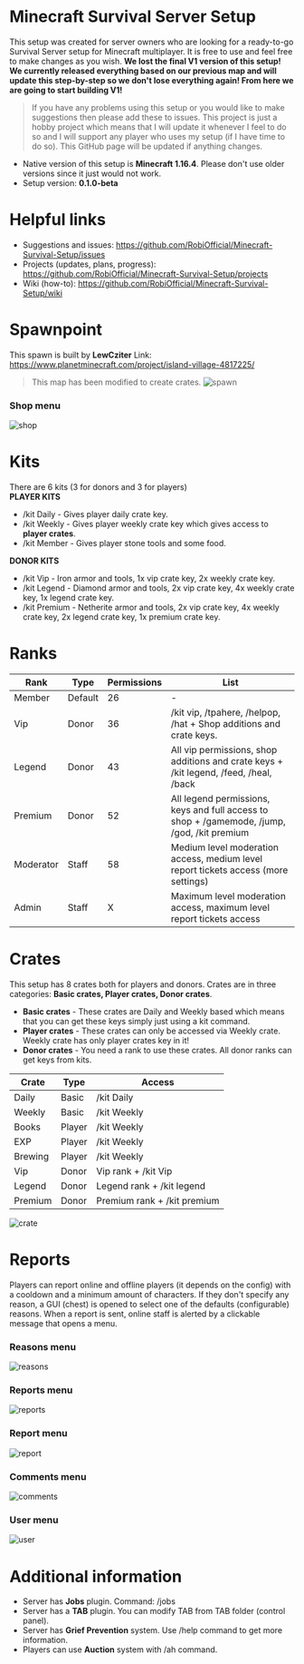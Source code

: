 # Minecraft Survival Server Setup
This setup was created for server owners who are looking for a ready-to-go Survival Server setup for Minecraft multiplayer. It is free to use and feel free to make changes as you wish. 
**We lost the final V1 version of this setup! We currently released everything based on our previous map and will update this step-by-step so we don't lose everything again! From here we are going to start building V1!**
> If you have any problems using this setup or you would like to make suggestions then please add these to issues. This project is just a hobby project which means that I will update it whenever I feel to do so and I will support any player who uses my setup (if I have time to do so). This GitHub page will be updated if anything changes.
* Native version of this setup is **Minecraft 1.16.4**. Please don't use older versions since it just would not work.
* Setup version: **0.1.0-beta**

# Helpful links
* Suggestions and issues: https://github.com/RobiOfficial/Minecraft-Survival-Setup/issues 
* Projects (updates, plans, progress): https://github.com/RobiOfficial/Minecraft-Survival-Setup/projects
* Wiki (how-to): https://github.com/RobiOfficial/Minecraft-Survival-Setup/wiki

# Spawnpoint
This spawn is built by **LewCziter**
Link: https://www.planetminecraft.com/project/island-village-4817225/
> This map has been modified to create crates.
![spawn](https://i.imgur.com/NsL8eKC.png)

### Shop menu
![shop](https://i.imgur.com/B8Y0RNl.png)

# Kits
There are 6 kits (3 for donors and 3 for players)  
**PLAYER KITS**
* /kit Daily - Gives player daily crate key.
* /kit Weekly - Gives player weekly crate key which gives access to **player crates**.
* /kit Member - Gives player stone tools and some food.

**DONOR KITS**
* /kit Vip - Iron armor and tools, 1x vip crate key, 2x weekly crate key.
* /kit Legend - Diamond armor and tools, 2x vip crate key, 4x weekly crate key, 1x legend crate key.
* /kit Premium - Netherite armor and tools, 2x vip crate key, 4x weekly crate key, 2x legend crate key, 1x premium crate key.

# Ranks
| Rank | Type | Permissions | List |
|---|---|---|---|
| Member | Default | 26 | - |
| Vip | Donor | 36 | /kit vip, /tpahere, /helpop, /hat + Shop additions and crate keys. |
| Legend | Donor | 43 | All vip permissions, shop additions and crate keys + /kit legend, /feed, /heal, /back |
| Premium | Donor | 52 | All legend permissions, keys and full access to shop + /gamemode, /jump, /god, /kit premium |
| Moderator | Staff | 58 | Medium level moderation access, medium level report tickets access (more settings) |
| Admin | Staff | X | Maximum level moderation access, maximum level report tickets access |

# Crates
This setup has 8 crates both for players and donors.
Crates are in three categories: **Basic crates, Player crates, Donor crates**.
* **Basic crates** - These crates are Daily and Weekly based which means that you can get these keys simply just using a kit command.
* **Player crates** - These crates can only be accessed via Weekly crate. Weekly crate has only player crates key in it!
* **Donor crates** - You need a rank to use these crates. All donor ranks can get keys from kits.

| Crate | Type | Access |
|---|---|---|
| Daily | Basic | /kit Daily |
| Weekly | Basic | /kit Weekly |
| Books | Player | /kit Weekly |
| EXP | Player | /kit Weekly |
| Brewing | Player | /kit Weekly |
| Vip | Donor | Vip rank + /kit Vip |
| Legend | Donor | Legend rank + /kit legend |
| Premium | Donor | Premium rank + /kit premium |

![crate](https://i.imgur.com/e7pJCZ3.png)

# Reports
Players can report online and offline players (it depends on the config) with a cooldown and a minimum amount of characters. If they don't specify any reason, a GUI (chest) is opened to select one of the defaults (configurable) reasons.
When a report is sent, online staff is alerted by a clickable message that opens a menu.
### Reasons menu
![reasons](https://i.imgur.com/byDirMx.png)
### Reports menu
![reports](https://i.imgur.com/a3W5Vt5.png)
### Report menu
![report](https://i.imgur.com/uR5DUhe.png)
### Comments menu
![comments](https://i.imgur.com/0OthLnf.png)
### User menu
![user](https://i.imgur.com/NFqVWhj.png)

# Additional information
* Server has **Jobs** plugin. Command: /jobs
* Server has a **TAB** plugin. You can modify TAB from TAB folder (control panel).
* Server has **Grief Prevention** system. Use /help command to get more information.
* Players can use **Auction** system with /ah command.
